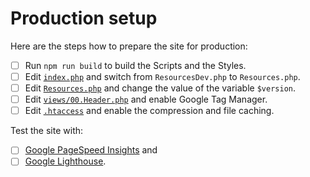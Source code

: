 # Production setup

Here are the steps how to prepare the site for production:

- [ ] Run `npm run build` to build the Scripts and the Styles.
- [ ] Edit [`index.php`](../index.php) and switch from `ResourcesDev.php` to `Resources.php`.
- [ ] Edit [`Resources.php`](../Resources.php) and change the value of the variable `$version`.
- [ ] Edit [`views/00.Header.php`](../views/00.Header.php) and enable Google Tag Manager.
- [ ] Edit [`.htaccess`](../.htaccess) and enable the compression and file caching.

Test the site with:

- [ ] [Google PageSpeed Insights](https://developers.google.com/speed/pagespeed/insights/) and
- [ ] [Google Lighthouse](https://developers.google.com/web/tools/lighthouse/).
